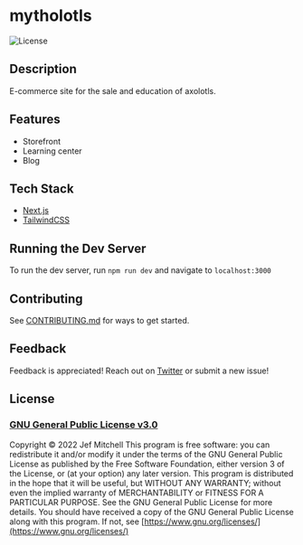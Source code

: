 # mytholotls

![License](https://img.shields.io/badge/license-GPL%203.0-blue)

## Description

E-commerce site for the sale and education of axolotls.

## Features

- Storefront
- Learning center
- Blog

## Tech Stack

- [Next.js](https://nextjs.org/)
- [TailwindCSS](https://tailwindcss.com/)

## Running the Dev Server

To run the dev server, run `npm run dev` and navigate to `localhost:3000`

## Contributing

See [CONTRIBUTING.md](/CONTRIBUTING.md) for ways to get started.

## Feedback

Feedback is appreciated! Reach out on [Twitter](https://twitter.com/jef_mitchell) or submit a new issue!

## License

### [GNU General Public License v3.0](https://spdx.org/licenses/GPL-3.0-only.html)

Copyright &copy; 2022 Jef Mitchell
This program is free software: you can redistribute it and/or modify it under the terms of the GNU General Public License as published by the Free Software Foundation, either version 3 of the License, or (at your option) any later version.
This program is distributed in the hope that it will be useful, but WITHOUT ANY WARRANTY; without even the implied warranty of MERCHANTABILITY or FITNESS FOR A PARTICULAR PURPOSE. See the GNU General Public License for more details.
You should have received a copy of the GNU General Public License along with this program. If not, see [https://www.gnu.org/licenses/](https://www.gnu.org/licenses/)
